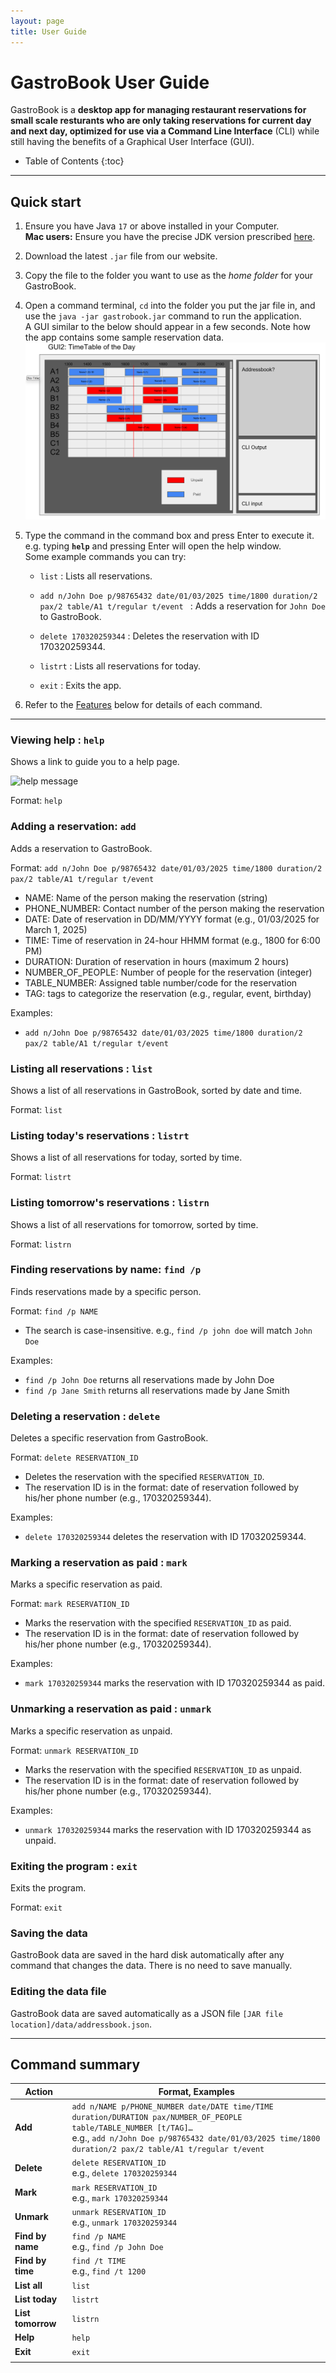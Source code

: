 ```yaml
---
layout: page
title: User Guide
---
```


# GastroBook User Guide

GastroBook is a **desktop app for managing restaurant reservations for small scale resturants who are only taking reservations for current day and next day, optimized for use via a Command Line Interface** (CLI) while still having the benefits of a Graphical User Interface (GUI).

* Table of Contents
  {:toc}

--------------------------------------------------------------------------------------------------------------------

## Quick start

1. Ensure you have Java `17` or above installed in your Computer.<br>
   **Mac users:** Ensure you have the precise JDK version prescribed [here](https://se-education.org/guides/tutorials/javaInstallationMac.html).

1. Download the latest `.jar` file from our website.

1. Copy the file to the folder you want to use as the _home folder_ for your GastroBook.

1. Open a command terminal, `cd` into the folder you put the jar file in, and use the `java -jar gastrobook.jar` command to run the application.<br>
   A GUI similar to the below should appear in a few seconds. Note how the app contains some sample reservation data.<br>
   ![Ui](images/Ui.png)

1. Type the command in the command box and press Enter to execute it. e.g. typing **`help`** and pressing Enter will open the help window.<br>
   Some example commands you can try:

    * `list` : Lists all reservations.

    * `add n/John Doe p/98765432 date/01/03/2025 time/1800 duration/2 pax/2 table/A1 t/regular t/event ` : Adds a reservation for `John Doe` to GastroBook.

    * `delete 170320259344` : Deletes the reservation with ID 170320259344.

    * `listrt` : Lists all reservations for today.

    * `exit` : Exits the app.

1. Refer to the [Features](#features) below for details of each command.

--------------------------------------------------------------------------------------------------------------------

### Viewing help : `help`

Shows a link to guide you to a help page.

![help message](images/helpMessage.png)

Format: `help`

### Adding a reservation: `add`

Adds a reservation to GastroBook.

Format: `add n/John Doe p/98765432 date/01/03/2025 time/1800 duration/2 pax/2 table/A1 t/regular t/event `

* NAME: Name of the person making the reservation (string)
* PHONE_NUMBER: Contact number of the person making the reservation
* DATE: Date of reservation in DD/MM/YYYY format (e.g., 01/03/2025 for March 1, 2025)
* TIME: Time of reservation in 24-hour HHMM format (e.g., 1800 for 6:00 PM)
* DURATION: Duration of reservation in hours (maximum 2 hours)
* NUMBER_OF_PEOPLE: Number of people for the reservation (integer)
* TABLE_NUMBER: Assigned table number/code for the reservation
* TAG: tags to categorize the reservation (e.g., regular, event, birthday)


Examples:
* `add n/John Doe p/98765432 date/01/03/2025 time/1800 duration/2 pax/2 table/A1 t/regular t/event`

### Listing all reservations : `list`

Shows a list of all reservations in GastroBook, sorted by date and time.

Format: `list`

### Listing today's reservations : `listrt`

Shows a list of all reservations for today, sorted by time.

Format: `listrt`

### Listing tomorrow's reservations : `listrn`

Shows a list of all reservations for tomorrow, sorted by time.

Format: `listrn`

### Finding reservations by name: `find /p`

Finds reservations made by a specific person.

Format: `find /p NAME`

* The search is case-insensitive. e.g., `find /p john doe` will match `John Doe`

Examples:
* `find /p John Doe` returns all reservations made by John Doe
* `find /p Jane Smith` returns all reservations made by Jane Smith

### Deleting a reservation : `delete`

Deletes a specific reservation from GastroBook.

Format: `delete RESERVATION_ID`

* Deletes the reservation with the specified `RESERVATION_ID`.
* The reservation ID is in the format: date of reservation followed by his/her phone number (e.g., 170320259344).

Examples:
* `delete 170320259344` deletes the reservation with ID 170320259344.


### Marking a reservation as paid : `mark`

Marks a specific reservation as paid.

Format: `mark RESERVATION_ID`

* Marks the reservation with the specified `RESERVATION_ID` as paid.
* The reservation ID is in the format: date of reservation followed by his/her phone number (e.g., 170320259344).

Examples:
* `mark 170320259344` marks the reservation with ID 170320259344 as paid.

### Unmarking a reservation as paid : `unmark`

Marks a specific reservation as unpaid.

Format: `unmark RESERVATION_ID`

* Marks the reservation with the specified `RESERVATION_ID` as unpaid.
* The reservation ID is in the format: date of reservation followed by his/her phone number (e.g., 170320259344).


Examples:
* `unmark 170320259344` marks the reservation with ID 170320259344 as unpaid.

### Exiting the program : `exit`

Exits the program.

Format: `exit`

### Saving the data

GastroBook data are saved in the hard disk automatically after any command that changes the data. There is no need to save manually.

### Editing the data file

GastroBook data are saved automatically as a JSON file `[JAR file location]/data/addressbook.json`.


--------------------------------------------------------------------------------------------------------------------


## Command summary

| Action | Format, Examples |
|--------|------------------|
| **Add** | `add n/NAME p/PHONE_NUMBER date/DATE time/TIME duration/DURATION pax/NUMBER_OF_PEOPLE table/TABLE_NUMBER [t/TAG]…​` <br> e.g., `add n/John Doe p/98765432 date/01/03/2025 time/1800 duration/2 pax/2 table/A1 t/regular t/event` |
| **Delete** | `delete RESERVATION_ID`<br> e.g., `delete 170320259344` |
| **Mark** | `mark RESERVATION_ID`<br> e.g., `mark 170320259344` |
| **Unmark** | `unmark RESERVATION_ID`<br> e.g., `unmark 170320259344` |
| **Find by name** | `find /p NAME`<br> e.g., `find /p John Doe` |
| **Find by time** | `find /t TIME`<br> e.g., `find /t 1200` |
| **List all** | `list` |
| **List today** | `listrt` |
| **List tomorrow** | `listrn` |
| **Help** | `help` |
| **Exit** | `exit` |
                                                                                                                                                                                          |